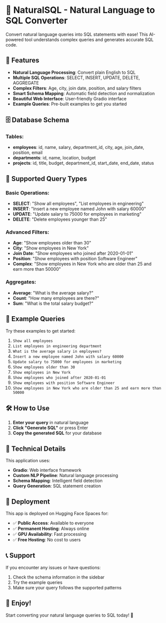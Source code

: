 # 🚀 NaturalSQL - Natural Language to SQL Converter

Convert natural language queries into SQL statements with ease! This AI-powered tool understands complex queries and generates accurate SQL code.

## 🌟 Features

- **Natural Language Processing**: Convert plain English to SQL
- **Multiple SQL Operations**: SELECT, INSERT, UPDATE, DELETE, AGGREGATE
- **Complex Filters**: Age, city, join date, position, and salary filters
- **Smart Schema Mapping**: Automatic field detection and normalization
- **Beautiful Web Interface**: User-friendly Gradio interface
- **Example Queries**: Pre-built examples to get you started

## 🗄️ Database Schema

### Tables:
- **employees**: id, name, salary, department_id, city, age, join_date, position, email
- **departments**: id, name, location, budget  
- **projects**: id, title, budget, department_id, start_date, end_date, status

## 📝 Supported Query Types

### Basic Operations:
- **SELECT**: "Show all employees", "List employees in engineering"
- **INSERT**: "Insert a new employee named John with salary 60000"
- **UPDATE**: "Update salary to 75000 for employees in marketing"
- **DELETE**: "Delete employees younger than 25"

### Advanced Filters:
- **Age**: "Show employees older than 30"
- **City**: "Show employees in New York"
- **Join Date**: "Show employees who joined after 2020-01-01"
- **Position**: "Show employees with position Software Engineer"
- **Complex**: "Show employees in New York who are older than 25 and earn more than 50000"

### Aggregates:
- **Average**: "What is the average salary?"
- **Count**: "How many employees are there?"
- **Sum**: "What is the total salary budget?"

## 🎯 Example Queries

Try these examples to get started:

1. `Show all employees`
2. `List employees in engineering department`
3. `What is the average salary in employees?`
4. `Insert a new employee named John with salary 60000`
5. `Update salary to 75000 for employees in marketing`
6. `Show employees older than 30`
7. `Show employees in New York`
8. `Show employees who joined after 2020-01-01`
9. `Show employees with position Software Engineer`
10. `Show employees in New York who are older than 25 and earn more than 50000`

## 🛠️ How to Use

1. **Enter your query** in natural language
2. **Click "Generate SQL"** or press Enter
3. **Copy the generated SQL** for your database

## 🔧 Technical Details

This application uses:
- **Gradio**: Web interface framework
- **Custom NLP Pipeline**: Natural language processing
- **Schema Mapping**: Intelligent field detection
- **Query Generation**: SQL statement creation

## 🚀 Deployment

This app is deployed on Hugging Face Spaces for:
- ✅ **Public Access**: Available to everyone
- ✅ **Permanent Hosting**: Always online
- ✅ **GPU Availability**: Fast processing
- ✅ **Free Hosting**: No cost to users

## 📞 Support

If you encounter any issues or have questions:
1. Check the schema information in the sidebar
2. Try the example queries
3. Make sure your query follows the supported patterns

## 🎉 Enjoy!

Start converting your natural language queries to SQL today! 🎯
